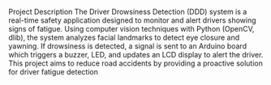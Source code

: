 Project Description
The Driver Drowsiness Detection (DDD) system is a real-time safety application designed to monitor and alert drivers showing signs of fatigue. Using computer vision techniques with Python (OpenCV, dlib), the system analyzes facial landmarks to detect eye closure and yawning. If drowsiness is detected, a signal is sent to an Arduino board which triggers a buzzer, LED, and updates an LCD display to alert the driver. This project aims to reduce road accidents by providing a proactive solution for driver fatigue detection
